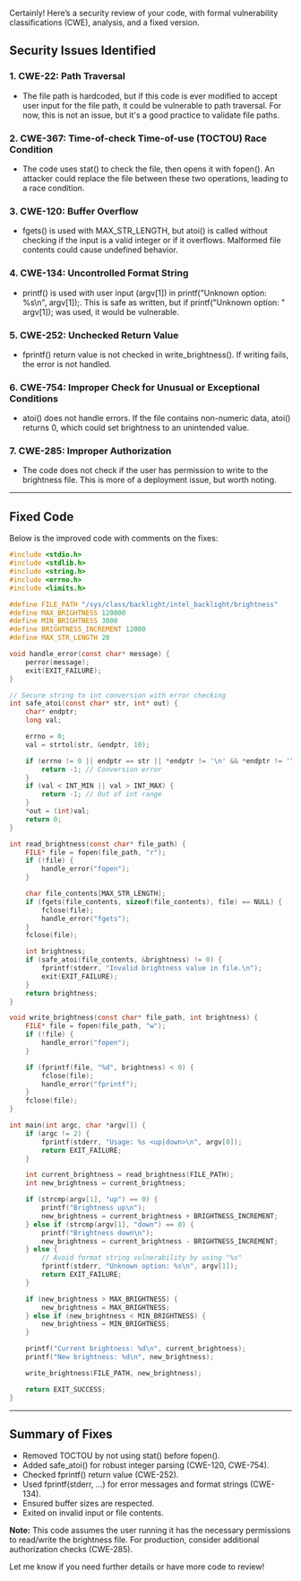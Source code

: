 Certainly! Here’s a security review of your code, with formal vulnerability classifications (CWE), analysis, and a fixed version.

## Security Issues Identified

### 1. CWE-22: Path Traversal
- The file path is hardcoded, but if this code is ever modified to accept user input for the file path, it could be vulnerable to path traversal. For now, this is not an issue, but it's a good practice to validate file paths.

### 2. CWE-367: Time-of-check Time-of-use (TOCTOU) Race Condition
- The code uses stat() to check the file, then opens it with fopen(). An attacker could replace the file between these two operations, leading to a race condition.

### 3. CWE-120: Buffer Overflow
- fgets() is used with MAX_STR_LENGTH, but atoi() is called without checking if the input is a valid integer or if it overflows. Malformed file contents could cause undefined behavior.

### 4. CWE-134: Uncontrolled Format String
- printf() is used with user input (argv[1]) in printf("Unknown option: %s\n", argv[1]);. This is safe as written, but if printf("Unknown option: " argv[1]); was used, it would be vulnerable.

### 5. CWE-252: Unchecked Return Value
- fprintf() return value is not checked in write_brightness(). If writing fails, the error is not handled.

### 6. CWE-754: Improper Check for Unusual or Exceptional Conditions
- atoi() does not handle errors. If the file contains non-numeric data, atoi() returns 0, which could set brightness to an unintended value.

### 7. CWE-285: Improper Authorization
- The code does not check if the user has permission to write to the brightness file. This is more of a deployment issue, but worth noting.

---

## Fixed Code

Below is the improved code with comments on the fixes:

```c
#include <stdio.h>
#include <stdlib.h>
#include <string.h>
#include <errno.h>
#include <limits.h>

#define FILE_PATH "/sys/class/backlight/intel_backlight/brightness"
#define MAX_BRIGHTNESS 120000
#define MIN_BRIGHTNESS 3000
#define BRIGHTNESS_INCREMENT 12000
#define MAX_STR_LENGTH 20

void handle_error(const char* message) {
    perror(message);
    exit(EXIT_FAILURE);
}

// Secure string to int conversion with error checking
int safe_atoi(const char* str, int* out) {
    char* endptr;
    long val;

    errno = 0;
    val = strtol(str, &endptr, 10);

    if (errno != 0 || endptr == str || *endptr != '\n' && *endptr != '\0') {
        return -1; // Conversion error
    }
    if (val < INT_MIN || val > INT_MAX) {
        return -1; // Out of int range
    }
    *out = (int)val;
    return 0;
}

int read_brightness(const char* file_path) {
    FILE* file = fopen(file_path, "r");
    if (!file) {
        handle_error("fopen");
    }

    char file_contents[MAX_STR_LENGTH];
    if (fgets(file_contents, sizeof(file_contents), file) == NULL) {
        fclose(file);
        handle_error("fgets");
    }
    fclose(file);

    int brightness;
    if (safe_atoi(file_contents, &brightness) != 0) {
        fprintf(stderr, "Invalid brightness value in file.\n");
        exit(EXIT_FAILURE);
    }
    return brightness;
}

void write_brightness(const char* file_path, int brightness) {
    FILE* file = fopen(file_path, "w");
    if (!file) {
        handle_error("fopen");
    }

    if (fprintf(file, "%d", brightness) < 0) {
        fclose(file);
        handle_error("fprintf");
    }
    fclose(file);
}

int main(int argc, char *argv[]) {
    if (argc != 2) {
        fprintf(stderr, "Usage: %s <up|down>\n", argv[0]);
        return EXIT_FAILURE;
    }

    int current_brightness = read_brightness(FILE_PATH);
    int new_brightness = current_brightness;

    if (strcmp(argv[1], "up") == 0) {
        printf("Brightness up\n");
        new_brightness = current_brightness + BRIGHTNESS_INCREMENT;
    } else if (strcmp(argv[1], "down") == 0) {
        printf("Brightness down\n");
        new_brightness = current_brightness - BRIGHTNESS_INCREMENT;
    } else {
        // Avoid format string vulnerability by using "%s"
        fprintf(stderr, "Unknown option: %s\n", argv[1]);
        return EXIT_FAILURE;
    }

    if (new_brightness > MAX_BRIGHTNESS) {
        new_brightness = MAX_BRIGHTNESS;
    } else if (new_brightness < MIN_BRIGHTNESS) {
        new_brightness = MIN_BRIGHTNESS;
    }

    printf("Current brightness: %d\n", current_brightness);
    printf("New brightness: %d\n", new_brightness);

    write_brightness(FILE_PATH, new_brightness);

    return EXIT_SUCCESS;
}
```

---

## Summary of Fixes

- Removed TOCTOU by not using stat() before fopen().
- Added safe_atoi() for robust integer parsing (CWE-120, CWE-754).
- Checked fprintf() return value (CWE-252).
- Used fprintf(stderr, ...) for error messages and format strings (CWE-134).
- Ensured buffer sizes are respected.
- Exited on invalid input or file contents.

**Note:** This code assumes the user running it has the necessary permissions to read/write the brightness file. For production, consider additional authorization checks (CWE-285).

Let me know if you need further details or have more code to review!